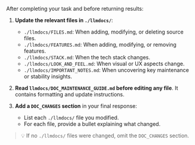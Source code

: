 After completing your task and before returning results:

1. **Update the relevant files in `./llmdocs/`**:

   * `./llmdocs/FILES.md`: When adding, modifying, or deleting source files.
   * `./llmdocs/FEATURES.md`: When adding, modifying, or removing features.
   * `./llmdocs/STACK.md`: When the tech stack changes.
   * `./llmdocs/LOOK_AND_FEEL.md`: When visual or UX aspects change.
   * `./llmdocs/IMPORTANT_NOTES.md`: When uncovering key maintenance or stability insights.

2. **Read `llmdocs/DOC_MAINTENANCE_GUIDE.md` before editing any file**. It contains formatting and update instructions.

3. **Add a `DOC_CHANGES` section** in your final response:

   * List each `./llmdocs/` file you modified.
   * For each file, provide a bullet explaining what changed.

> 💡 If no `./llmdocs/` files were changed, omit the `DOC_CHANGES` section.